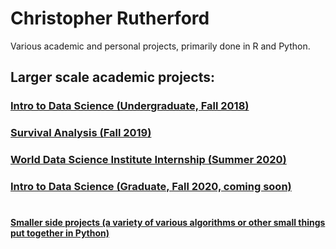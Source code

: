 # Christopher Rutherford
Various academic and personal projects, primarily done in R and Python.

## Larger scale academic projects:
### [Intro to Data Science (Undergraduate, Fall 2018)](https://github.com/chrisrutherford/projects/tree/master/kickstarter "Kickstarter Campaign Analysis")
### [Survival Analysis (Fall 2019)](https://github.com/chrisrutherford/projects/blob/master/academic/pbc%20analysis.R)
### [World Data Science Institute Internship (Summer 2020)](https://github.com/chrisrutherford/wdsi)
### [Intro to Data Science (Graduate, Fall 2020, coming soon)]()
#
#### [Smaller side projects (a variety of various algorithms or other small things put together in Python)](https://github.com/chrisrutherford/projects/tree/master/misc%20scripts)
